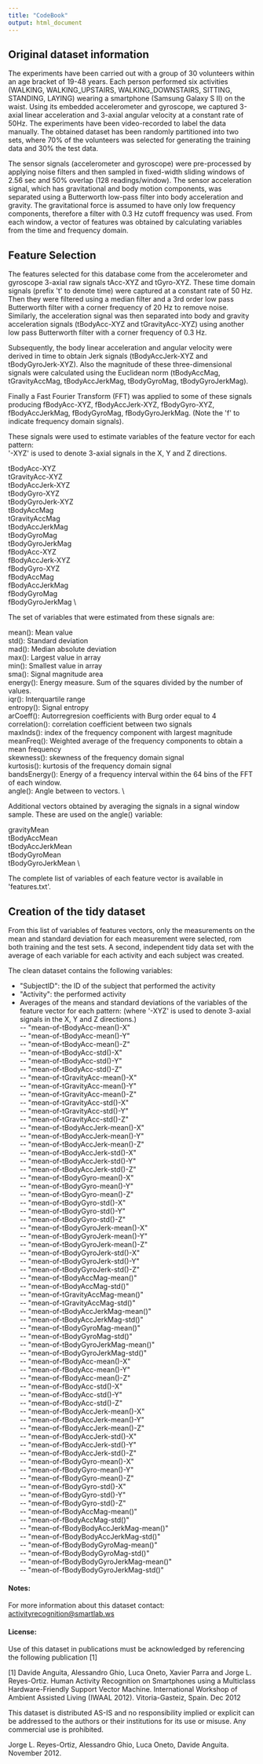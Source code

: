 ```yaml
---
title: "CodeBook"
output: html_document
---
```


## Original dataset information

The experiments have been carried out with a group of 30 volunteers within an age bracket of 19-48 years. Each person performed six activities (WALKING, WALKING_UPSTAIRS, WALKING_DOWNSTAIRS, SITTING, STANDING, LAYING) wearing a smartphone (Samsung Galaxy S II) on the waist. Using its embedded accelerometer and gyroscope, we captured 3-axial linear acceleration and 3-axial angular velocity at a constant rate of 50Hz. The experiments have been video-recorded to label the data manually. The obtained dataset has been randomly partitioned into two sets, where 70% of the volunteers was selected for generating the training data and 30% the test data. 

The sensor signals (accelerometer and gyroscope) were pre-processed by applying noise filters and then sampled in fixed-width sliding windows of 2.56 sec and 50% overlap (128 readings/window). The sensor acceleration signal, which has gravitational and body motion components, was separated using a Butterworth low-pass filter into body acceleration and gravity. The gravitational force is assumed to have only low frequency components, therefore a filter with 0.3 Hz cutoff frequency was used. From each window, a vector of features was obtained by calculating variables from the time and frequency domain. 


## Feature Selection 

The features selected for this database come from the accelerometer and gyroscope 3-axial raw signals tAcc-XYZ and tGyro-XYZ. These time domain signals (prefix 't' to denote time) were captured at a constant rate of 50 Hz. Then they were filtered using a median filter and a 3rd order low pass Butterworth filter with a corner frequency of 20 Hz to remove noise. Similarly, the acceleration signal was then separated into body and gravity acceleration signals (tBodyAcc-XYZ and tGravityAcc-XYZ) using another low pass Butterworth filter with a corner frequency of 0.3 Hz. 

Subsequently, the body linear acceleration and angular velocity were derived in time to obtain Jerk signals (tBodyAccJerk-XYZ and tBodyGyroJerk-XYZ). Also the magnitude of these three-dimensional signals were calculated using the Euclidean norm (tBodyAccMag, tGravityAccMag, tBodyAccJerkMag, tBodyGyroMag, tBodyGyroJerkMag). 

Finally a Fast Fourier Transform (FFT) was applied to some of these signals producing fBodyAcc-XYZ, fBodyAccJerk-XYZ, fBodyGyro-XYZ, fBodyAccJerkMag, fBodyGyroMag, fBodyGyroJerkMag. (Note the 'f' to indicate frequency domain signals). 

These signals were used to estimate variables of the feature vector for each pattern:  
'-XYZ' is used to denote 3-axial signals in the X, Y and Z directions.

tBodyAcc-XYZ \
tGravityAcc-XYZ \
tBodyAccJerk-XYZ \
tBodyGyro-XYZ \
tBodyGyroJerk-XYZ \
tBodyAccMag \
tGravityAccMag \
tBodyAccJerkMag \
tBodyGyroMag \
tBodyGyroJerkMag \
fBodyAcc-XYZ \
fBodyAccJerk-XYZ \
fBodyGyro-XYZ \
fBodyAccMag \
fBodyAccJerkMag \
fBodyGyroMag \
fBodyGyroJerkMag \
 
The set of variables that were estimated from these signals are: 

mean(): Mean value \
std(): Standard deviation \
mad(): Median absolute deviation  \
max(): Largest value in array \
min(): Smallest value in array \
sma(): Signal magnitude area \
energy(): Energy measure. Sum of the squares divided by the number of values.  \
iqr(): Interquartile range \
entropy(): Signal entropy \
arCoeff(): Autorregresion coefficients with Burg order equal to 4 \
correlation(): correlation coefficient between two signals \
maxInds(): index of the frequency component with largest magnitude \
meanFreq(): Weighted average of the frequency components to obtain a mean frequency \
skewness(): skewness of the frequency domain signal  \
kurtosis(): kurtosis of the frequency domain signal  \
bandsEnergy(): Energy of a frequency interval within the 64 bins of the FFT of each window. \
angle(): Angle between to vectors. \

Additional vectors obtained by averaging the signals in a signal window sample. These are used on the angle() variable:

gravityMean \
tBodyAccMean \
tBodyAccJerkMean \
tBodyGyroMean \
tBodyGyroJerkMean \

The complete list of variables of each feature vector is available in 'features.txt'.


## Creation of the tidy dataset 
From this list of variables of features vectors, only the measurements on the mean and standard deviation for each measurement were selected, rom both training and the test sets.
A second, independent tidy data set with the average of each variable for each activity and each subject was created. 

The clean dataset contains the following variables:

- "SubjectID": the ID of the subject that performed the activity                           
- "Activity": the performed activity
- Averages of the means and standard deviations of the variables of the feature vector for each pattern: (where '-XYZ' is used to denote 3-axial signals in the X, Y and Z directions.) \
-- "mean-of-tBodyAcc-mean()-X"    
-- "mean-of-tBodyAcc-mean()-Y"           
-- "mean-of-tBodyAcc-mean()-Z"           
-- "mean-of-tBodyAcc-std()-X"           
-- "mean-of-tBodyAcc-std()-Y"            
-- "mean-of-tBodyAcc-std()-Z"            
-- "mean-of-tGravityAcc-mean()-X"       
-- "mean-of-tGravityAcc-mean()-Y"        
-- "mean-of-tGravityAcc-mean()-Z"        
-- "mean-of-tGravityAcc-std()-X"        
-- "mean-of-tGravityAcc-std()-Y"         
-- "mean-of-tGravityAcc-std()-Z"         
-- "mean-of-tBodyAccJerk-mean()-X"      
-- "mean-of-tBodyAccJerk-mean()-Y"       
-- "mean-of-tBodyAccJerk-mean()-Z"       
-- "mean-of-tBodyAccJerk-std()-X"       
-- "mean-of-tBodyAccJerk-std()-Y"        
-- "mean-of-tBodyAccJerk-std()-Z"        
-- "mean-of-tBodyGyro-mean()-X"         
-- "mean-of-tBodyGyro-mean()-Y"          
-- "mean-of-tBodyGyro-mean()-Z"          
-- "mean-of-tBodyGyro-std()-X"          
-- "mean-of-tBodyGyro-std()-Y"           
-- "mean-of-tBodyGyro-std()-Z"          
-- "mean-of-tBodyGyroJerk-mean()-X"     
-- "mean-of-tBodyGyroJerk-mean()-Y"     
-- "mean-of-tBodyGyroJerk-mean()-Z"      
-- "mean-of-tBodyGyroJerk-std()-X"      
-- "mean-of-tBodyGyroJerk-std()-Y"       
-- "mean-of-tBodyGyroJerk-std()-Z"       
-- "mean-of-tBodyAccMag-mean()"         
-- "mean-of-tBodyAccMag-std()"           
-- "mean-of-tGravityAccMag-mean()"       
-- "mean-of-tGravityAccMag-std()"       
-- "mean-of-tBodyAccJerkMag-mean()"      
-- "mean-of-tBodyAccJerkMag-std()"       
-- "mean-of-tBodyGyroMag-mean()"        
-- "mean-of-tBodyGyroMag-std()"          
-- "mean-of-tBodyGyroJerkMag-mean()"     
-- "mean-of-tBodyGyroJerkMag-std()"     
-- "mean-of-fBodyAcc-mean()-X"           
-- "mean-of-fBodyAcc-mean()-Y"           
-- "mean-of-fBodyAcc-mean()-Z"          
-- "mean-of-fBodyAcc-std()-X"            
-- "mean-of-fBodyAcc-std()-Y"            
-- "mean-of-fBodyAcc-std()-Z"           
-- "mean-of-fBodyAccJerk-mean()-X"       
-- "mean-of-fBodyAccJerk-mean()-Y"       
-- "mean-of-fBodyAccJerk-mean()-Z"      
-- "mean-of-fBodyAccJerk-std()-X"        
-- "mean-of-fBodyAccJerk-std()-Y"        
-- "mean-of-fBodyAccJerk-std()-Z"       
-- "mean-of-fBodyGyro-mean()-X"          
-- "mean-of-fBodyGyro-mean()-Y"          
-- "mean-of-fBodyGyro-mean()-Z"         
-- "mean-of-fBodyGyro-std()-X"           
-- "mean-of-fBodyGyro-std()-Y"           
-- "mean-of-fBodyGyro-std()-Z"          
-- "mean-of-fBodyAccMag-mean()"          
-- "mean-of-fBodyAccMag-std()"     
-- "mean-of-fBodyBodyAccJerkMag-mean()"      
-- "mean-of-fBodyBodyAccJerkMag-std()"     
-- "mean-of-fBodyBodyGyroMag-mean()"     
-- "mean-of-fBodyBodyGyroMag-std()"       
-- "mean-of-fBodyBodyGyroJerkMag-mean()"      
-- "mean-of-fBodyBodyGyroJerkMag-std()"

#### Notes: 

For more information about this dataset contact: activityrecognition@smartlab.ws

#### License:
Use of this dataset in publications must be acknowledged by referencing the following publication [1] 

[1] Davide Anguita, Alessandro Ghio, Luca Oneto, Xavier Parra and Jorge L. Reyes-Ortiz. Human Activity Recognition on Smartphones using a Multiclass Hardware-Friendly Support Vector Machine. International Workshop of Ambient Assisted Living (IWAAL 2012). Vitoria-Gasteiz, Spain. Dec 2012

This dataset is distributed AS-IS and no responsibility implied or explicit can be addressed to the authors or their institutions for its use or misuse. Any commercial use is prohibited.

Jorge L. Reyes-Ortiz, Alessandro Ghio, Luca Oneto, Davide Anguita. November 2012.
